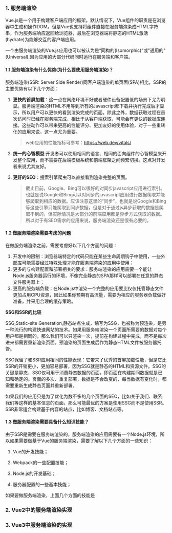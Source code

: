 ### 1. 服务端渲染

Vue.js是一个用于构建客户端应用的框架。默认情况下，Vue组件的职责是在浏览器中生成和操作DOM。但是Vue也支持将组件直接在服务端渲染成HTML字符串，作为服务端响应返回给浏览器，最后在浏览器端将静态的HTML激活(hydrate)为能够交互的客户端应用。

一个由服务端渲染的Vue.js应用也可以被认为是“同构的(Isomorphic)”或"通用的"(Universal),因为应用的大部分代码同时运行在服务端和客户端。
#### 1.1 服务端渲染有什么优势(为什么要使用服务端渲染)？

服务端渲染(SSR: Server Side Render)同客户端渲染的单页面(SPA)相比，SSR的主要优势有以下几个方面：

1. **更快的首屏加载**：这一点在网络环境不好或者硬件设备配置低的场景下尤为明显。服务端渲染的HTML不用等到所有的Javascript都下载并执行完成后才显示，所以用户可以更快的看到渲染完成的页面。除此之外，数据获取过程在首次访问时已经在服务端完成，相比于从客户端获取，可能会有更快的数据库连接。这些动作可以带来更高的性能评分、更加友好的使用体验，对于一些重转化的应用来说，这一点尤为重要。

   > web应用的性能指标可参考：https://web.dev/vitals/

2. **统一的心智模型**:开发者可以使用相同的语言、相同的面向组件的心智模型来开发整个应用，而不需要在后端模板系统和前端框架之间频繁切换。这点对开发者来说尤其友好。

3. **更好的SEO**：搜索引擎爬虫可以直接看到渲染完整的页面。

   > 截止目前，Google、Bing可以很好的对同步javascript应用进行索引。也就是说Google和Bing可以对同步的javascript应用进行数据爬取并能够爬取到相应的数据。应该注意这里的“同步”，也就是说Google和Bing等这些引擎只能爬取到同步数据，但是对于通过js异步获取的数据是爬取不到的，但实际情况是大部分的前端应用都是异步方式获取的数据。所以对于有SEO需求的应用来说，服务端渲染还是很有必要的。

#### 1.2 做服务端渲染需要考虑的问题

在做服务端渲染之前，需要考虑好以下几个方面的问题：

1. 开发中的限制：浏览器端特定的代码只能在某些生命周期钩子中使用，一些外部库可能需要经过特殊处理才能在服务端渲染的应用中使用；
2. 更多的与构建配置和部署相关的要求：服务端渲染的应用需要一个能让Node.js服务器运行的环境，不像完全静态的SPA那样可以部署在任意的静态文件服务器上；
3. 更高的服务端负载：在Node.js中渲染一个完整的应用要比仅仅托管静态文件更加占用CPU资源，因此如果你预期有高流量，需要为相应的服务器负载做好准备，并采用合理的缓存策略。

**SSG和SSR的比较**

SSG,Static-site Generation,静态站点生成，缩写为SSG，也被称为预渲染，是另一种流行的构建快速网站的技术。如果用服务端渲染一个页面所需要的数据对每个用户都是相同的，那么我们可以只渲染一次，提前在构建过程中完成，而不是每次进来都需要重新渲染页面。预渲染的页面生成后作为静态HTML文件被服务器托管。

SSG保留了和SSR应用相同的性能表现：它带来了优秀的首屏加载性能，但是它比SSR的开销更小，更加容易部署，因为SSG就是静态的HTML和资源文件。SSG的关键是静态，SSG仅可用于消费静态数据的页面，即页面在构建期间数据就是已知和确定的。页面的多次、重复部署，数据是不会改变的，每当数据有变化时，都需要重新生成静态页面并重新部署。

如果我们的应用只是为了优化为数不多的几个页面的SEO，比如关于我们、联系我们等这样的基本信息的页面，那么可能最优的方案是使用SSG而不是使用SSR。SSR非常适合构建基于内容的站点，比如博客、文档站点等。

#### 1.3 做服务端渲染需要具备什么知识技能？

由于SSR是需要在服务端渲染的，服务端渲染的应用需要有一个Node.js环境，所以如果需要做基于Vue的服务端渲染，需要了解以下几个方面的一些知识：

1. Vue的开发技能；

2. Webpack的一些配置技能；

3. Node.js的开发基础；

4. 服务器配置的一些基本技能；

如果要做服务端渲染，上面几个方面的技能是

### 2. Vue2中的服务端渲染实现

### 3. Vue3中服务端渲染的实现